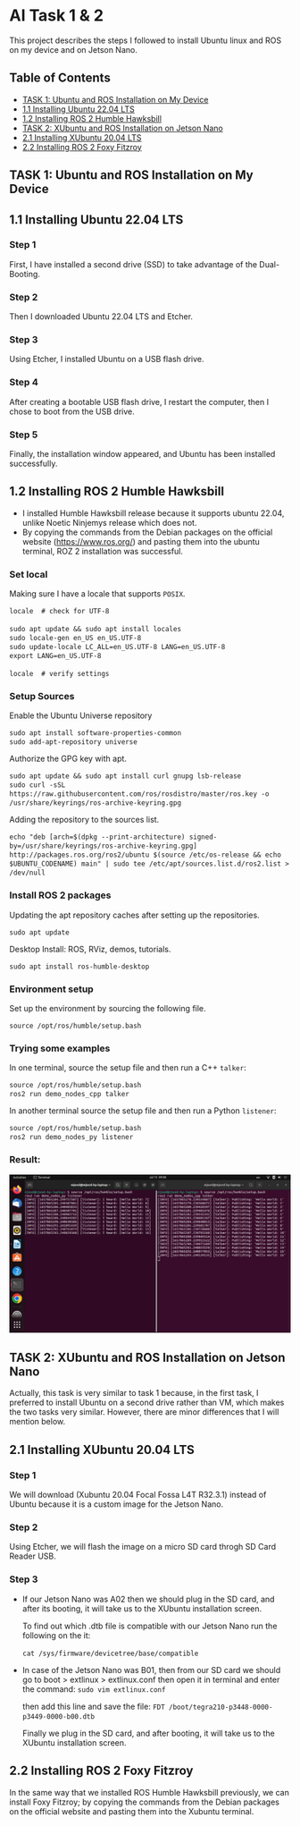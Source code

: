 # AI Task 1 & 2
This project describes the steps I followed to install Ubuntu linux and ROS on my device and on Jetson Nano.


## Table of Contents
* [TASK 1: Ubuntu and ROS Installation on My Device](#task-1-ubuntu-and-ros-installation-on-my-device)
* [1.1 Installing Ubuntu 22.04 LTS](#1)
* [1.2 Installing ROS 2 Humble Hawksbill](#2)
* [TASK 2: XUbuntu and ROS Installation on Jetson Nano](#task-2-xubuntu-and-ros-installation-on-jetson-nano)
* [2.1 Installing XUbuntu 20.04 LTS](#3)
* [2.2 Installing ROS 2 Foxy Fitzroy](#4)


## TASK 1: Ubuntu and ROS Installation on My Device


<a name= "1"></a>
## 1.1 Installing Ubuntu 22.04 LTS

### Step 1
First, I have installed a second drive (SSD) to take advantage of the Dual-Booting.
### Step 2
Then I downloaded Ubuntu 22.04 LTS and Etcher.
### Step 3
Using Etcher, I installed Ubuntu on a USB flash drive.
### Step 4
After creating a bootable USB flash drive, I restart the computer, then I chose to boot from the USB drive.
### Step 5
Finally, the installation window appeared, and Ubuntu has been installed successfully.


<a name= "2"></a>
## 1.2 Installing ROS 2 Humble Hawksbill
- I installed Humble Hawksbill release because it supports ubuntu 22.04, unlike Noetic Ninjemys release which does not.
- By copying the commands from the Debian packages on the official website (https://www.ros.org/) and pasting them into the ubuntu terminal,  ROZ 2 installation was successful.

### Set local
Making sure I have a locale that supports `POSIX`.
```
locale  # check for UTF-8

sudo apt update && sudo apt install locales
sudo locale-gen en_US en_US.UTF-8
sudo update-locale LC_ALL=en_US.UTF-8 LANG=en_US.UTF-8
export LANG=en_US.UTF-8

locale  # verify settings
```
### Setup Sources
Enable the Ubuntu Universe repository
```
sudo apt install software-properties-common
sudo add-apt-repository universe
```
Authorize the GPG key with apt.
```
sudo apt update && sudo apt install curl gnupg lsb-release
sudo curl -sSL https://raw.githubusercontent.com/ros/rosdistro/master/ros.key -o /usr/share/keyrings/ros-archive-keyring.gpg
```
Adding the repository to the sources list.
```
echo "deb [arch=$(dpkg --print-architecture) signed-by=/usr/share/keyrings/ros-archive-keyring.gpg] http://packages.ros.org/ros2/ubuntu $(source /etc/os-release && echo $UBUNTU_CODENAME) main" | sudo tee /etc/apt/sources.list.d/ros2.list > /dev/null
```
### Install ROS 2 packages
Updating the apt repository caches after setting up the repositories.
```
sudo apt update
```
Desktop Install: ROS, RViz, demos, tutorials.
```
sudo apt install ros-humble-desktop
```
### Environment setup
Set up the environment by sourcing the following file.
```
source /opt/ros/humble/setup.bash
```
### Trying some examples
In one terminal, source the setup file and then run a C++ `talker`:
```
source /opt/ros/humble/setup.bash
ros2 run demo_nodes_cpp talker
```
In another terminal source the setup file and then run a Python `listener`:
```
source /opt/ros/humble/setup.bash
ros2 run demo_nodes_py listener
```
### Result:
![](images/exone.png)


## TASK 2: XUbuntu and ROS Installation on Jetson Nano
Actually, this task is very similar to task 1 because, in the first task, I preferred to install Ubuntu on a second drive rather than VM, which makes the two tasks very similar. However, there are minor differences that I will mention below.

<a name= "3"></a>
## 2.1 Installing XUbuntu 20.04 LTS

### Step 1
We will download (Xubuntu 20.04 Focal Fossa L4T R32.3.1) instead of Ubuntu because it is a custom image for the Jetson Nano.
### Step 2
Using Etcher, we will flash the image on a micro SD card throgh SD Card Reader USB.
### Step 3
- If our Jetson Nano was A02 then we should plug in the SD card, and after its booting, it will take us to the XUbuntu installation screen.

  To find out which .dtb file is compatible with our Jetson Nano run the following on the it:

  ``cat /sys/firmware/devicetree/base/compatible
  ``

- In case of the Jetson Nano was B01, then from our SD card we should go to boot > extlinux > extlinux.conf then open it in terminal
  and enter the command:
  ``sudo vim extlinux.conf
  ``

  then add this line and save the file:
  ``FDT /boot/tegra210-p3448-0000-p3449-0000-b00.dtb
  ``

  Finally we plug in the SD card, and after booting, it will take us to the XUbuntu installation screen.

<a name= "4"></a>
## 2.2 Installing ROS 2 Foxy Fitzroy
In the same way that we installed ROS Humble Hawksbill previously, we can install Foxy Fitzroy; by copying the commands from the Debian packages on the official website and pasting them into the Xubuntu terminal.
